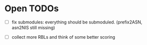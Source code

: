 # Open TODOs

  - [ ] fix submodules: everything should be submoduled. (prefix2ASN, asn2NIS still missing)
  - [ ] collect more RBLs and think of some better scoring

